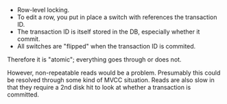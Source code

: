 * Row-level locking.
* To edit a row, you put in place a switch with references the
  transaction ID.
* The transaction ID is itself stored in the DB, especially whether it
  commit.
* All switches are "flipped" when the transaction ID is commited.

Therefore it is "atomic"; everything goes through or does
not.

However, non-repeatable reads would be a problem. Presumably this
could be resolved through some kind of MVCC situation. Reads are also
slow in that they require a 2nd disk hit to look at whether a
transaction is committed.
